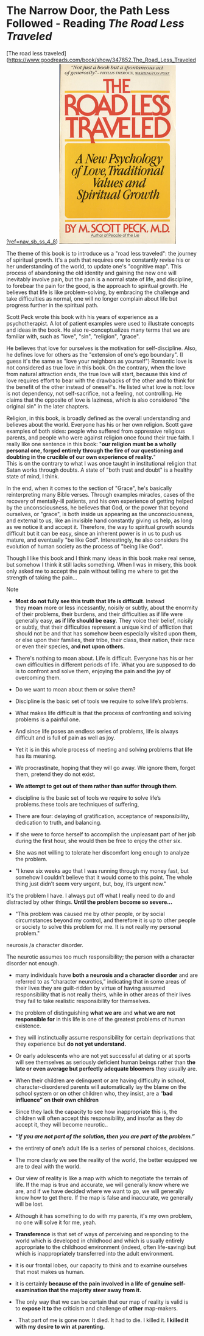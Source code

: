 # The Narrow Door, the Path Less Followed - Reading *The Road Less Traveled*
[The road less traveled] (https://www.goodreads.com/book/show/347852.The_Road_Less_Traveled?ref=nav_sb_ss_4_8)
![|200](_media/74dd3d7521dbc56e8cee0167574d6822_MD5.jpg)

The theme of this book is to introduce us a "road less traveled": the journey of spiritual growth. It's a path that requires one to constantly revise his or her understanding of the world, to update one's "cognitive map". This process of abandoning the old identity and gaining the new one will inevitably involve pain, but the pain is a normal state of life, and discipline, to forebear the pain for the good, is the approach to spiritual growth. He believes that life is like problem-solving, by embracing the challenge and take difficulties as normal, one will no longer complain about life but progress further in the spiritual path.  
  
Scott Peck wrote this book with his years of experience as a psychotherapist. A lot of patient examples were used to illustrate concepts and ideas in the book. He also re-conceptualizes many terms that we are familiar with, such as "love", "sin", "religion", "grace".  
  
He believes that love for ourselves is the motivation for self-discipline. Also, he defines love for others as the "extension of one's ego boundary". (I guess it's the same as "love your neighbors as yourself") Romantic love is not considered as true love in this book. On the contrary, when the love from natural attraction ends, the true love will start, because this kind of love requires effort to bear with the drawbacks of the other and to think for the benefit of the other instead of oneself's. He listed what love is not: love is not dependency, not self-sacrifice, not a feeling, not controlling. He claims that the opposite of love is laziness, which is also considered "the original sin" in the later chapters.  
  
Religion, in this book, is broadly defined as the overall understanding and believes about the world. Everyone has his or her own religion. Scott gave examples of both sides: people who suffered from oppressive religious parents, and people who were against religion once found their true faith. I really like one sentence in this book: "**our religion must be a wholly personal one, forged entirely through the fire of our questioning and doubting in the crucible of our own experience of reality.**"  
This is on the contrary to what I was once taught in institutional religion that Satan works through doubts. A state of "both trust and doubt" is a healthy state of mind, I think.  
  
In the end, when it comes to the section of "Grace", he's basically reinterpreting many Bible verses. Through examples miracles, cases of the recovery of mentally-ill patients, and his own experience of getting helped by the unconsciousness, he believes that God, or the power that beyond ourselves, or "grace", is both inside us appearing as the unconsciousness, and external to us, like an invisible hand constantly giving us help, as long as we notice it and accept it. Therefore, the way to spiritual growth sounds difficult but it can be easy, since an inherent power is in us to push us mature, and eventually "be like God". Interestingly, he also considers the evolution of human society as the process of "being like God".  
  
Though I like this book and I think many ideas in this book make real sense, but somehow I think it still lacks something. When I was in misery, this book only asked me to accept the pain without telling me where to get the strength of taking the pain…


> [!NOTE]
> -   **Most do not fully see this truth that life is difficult**. Instead they **moan** more or less incessantly, noisily or subtly, about the enormity of their problems, their burdens, and their difficulties as if life were generally easy, **as if life should be easy**. They voice their belief, noisily or subtly, that their difficulties represent a unique kind of affliction that should not be and that has somehow been especially visited upon them, or else upon their families, their tribe, their class, their nation, their race or even their species, an**d not upon others.**
>     
> 
> -   There's nothing to moan about. Life is difficult. Everyone has his or her own difficulties in different periods of life. What you are supposed to do is to confront and solve them, enjoying the pain and the joy of overcoming them.
>     
> 
> -   Do we want to moan about them or solve them?
>     
> -   Discipline is the basic set of tools we require to solve life’s problems.
>     
> -   What makes life difficult is that the process of confronting and solving problems is a painful one.
>     
> -   And since life poses an endless series of problems, life is always difficult and is full of pain as well as joy.
>     
> -   Yet it is in this whole process of meeting and solving problems that life has its meaning.
>     
> -   We procrastinate, hoping that they will go away. We ignore them, forget them, pretend they do not exist.
>     
> -   **We attempt to get out of them rather than suffer through them**.
>     
> -   discipline is the basic set of tools we require to solve life’s problems.these tools are techniques of suffering,
>     
> -   There are four: delaying of gratification, acceptance of responsibility, dedication to truth, and balancing.
>     
> -   if she were to force herself to accomplish the unpleasant part of her job during the first hour, she would then be free to enjoy the other six.
>     
> -   She was not willing to tolerate her discomfort long enough to analyze the problem.
>     
> 
> -   "I knew six weeks ago that I was running through my money fast, but somehow I couldn’t believe that it would come to this point. The whole thing just didn’t seem very urgent, but, boy, it’s urgent now."
>     
> 
> It's the problem I have. I always put off what I really need to do and distracted by other things. **Until the problem become so severe…**
> 
> -   "This problem was caused me by other people, or by social circumstances beyond my control, and therefore it is up to other people or society to solve this problem for me. It is not really my personal problem."
>     
> 
> neurosis /a character disorder.
> 
> The neurotic assumes too much responsibility; the person with a character disorder not enough.
> 
> -   many individuals have **both a neurosis and a character disorder** and are referred to as “character neurotics,” indicating that in some areas of their lives they are guilt-ridden by virtue of having assumed responsibility that is not really theirs, while in other areas of their lives they fail to take realistic responsibility for themselves.
>     
> -   the problem of distinguishing **what we are** and **what we are not responsible for** in this life is one of the greatest problems of human existence.
>     
> -   they will instinctually assume responsibility for certain deprivations that they experience but **do not yet understand.**
>     
> -   Or early adolescents who are not yet successful at dating or at sports will see themselves as seriously deficient human beings rather than **the late or even average but perfectly adequate bloomers** they usually are.
>     
> -   When their children are delinquent or are having difficulty in school, character-disordered parents will automatically lay the blame on the school system or on other children who, they insist, are a “**bad influence” on their own children**
>     
> -   Since they lack the capacity to see how inappropriate this is, the children will often accept this responsibility, and insofar as they do accept it, they will become neurotic..
>     
> 
> -   _**“If you are not part of the solution, then you are part of the problem.”**_
>     
> 
> -   the entirety of one’s adult life is a series of personal choices, decisions.
>     
> -   The more clearly we see the reality of the world, the better equipped we are to deal with the world.
>     
> 
> -   Our view of reality is like a map with which to negotiate the terrain of life. If the map is true and accurate, we will generally know where we are, and if we have decided where we want to go, we will generally know how to get there. If the map is false and inaccurate, we generally will be lost.
>     
> 
> -   Although it has something to do with my parents, it's my own problem, no one will solve it for me, yeah.
>     
> 
> -   **Transference** is that set of ways of perceiving and responding to the world which is developed in childhood and which is usually entirely appropriate to the childhood environment (indeed, often life-saving) but which is inappropriately transferred into the adult environment.
>     
> -   it is our frontal lobes, our capacity to think and to examine ourselves that most makes us human.
>     
> -   it is certainly **because of the pain involved in a life of genuine self-examination that the majority steer away from it.**
>     
> -   The only way that we can be certain that our map of reality is valid is to **expose it to** the criticism and challenge of **other** map-makers.
>     
> -   . That part of me is gone now. It died. It had to die. I killed it. **I killed it with my desire to win at parenting.**